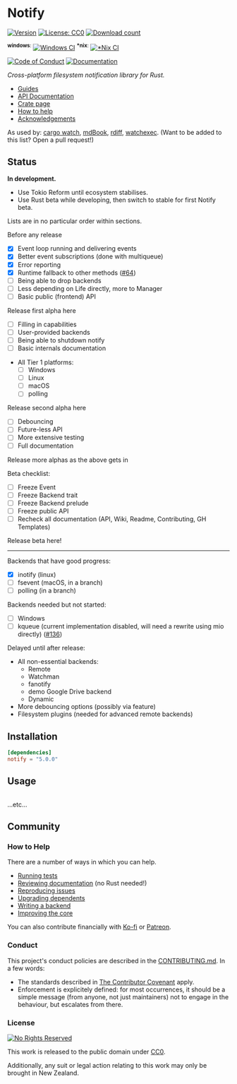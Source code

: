 # Notify

[![Version](https://img.shields.io/crates/v/notify.svg?style=flat-square)][crate]
[![License: CC0](https://img.shields.io/crates/l/notify.svg?style=flat-square)][cc0]
[![Download count](https://img.shields.io/crates/d/notify.svg?style=flat-square)][crate]

<sup>**windows**:</sup> [![Windows CI](https://img.shields.io/appveyor/ci/passcod/rsnotify/next.svg?style=flat-square)][build-windows]
<sup>**\*nix**:</sup> [![\*Nix CI](https://img.shields.io/travis/passcod/notify/next.svg?style=flat-square)][build-unix]

[![Code of Conduct](https://img.shields.io/badge/contributor-covenant-5e0d73.svg?style=flat-square)](#conduct)
[![Documentation](https://img.shields.io/badge/documentation-docs.rs-df3600.svg?style=flat-square)][docs]

_Cross-platform filesystem notification library for Rust._

- [Guides](https://github.com/passcod/notify/wiki/Guides)
- [API Documentation][docs]
- [Crate page][crate]
- [How to help](#how-to-help)
- [Acknowledgements](./ACKNOWLEDGEMENTS.md)

As used by: [cargo watch], [mdBook], [rdiff], [watchexec].
(Want to be added to this list? Open a pull request!)

[build-unix]: https://travis-ci.org/passcod/notify
[build-windows]: https://ci.appveyor.com/project/passcod/rsnotify
[cargo watch]: https://github.com/passcod/cargo-watch
[cc0]: https://creativecommons.org/publicdomain/zero/1.0/
[crate]: https://crates.io/crates/notify
[docs]: https://docs.rs/notify
[mdBook]: https://github.com/rust-lang-nursery/mdBook
[rdiff]: https://github.com/dyule/rdiff
[watchexec]: https://github.com/mattgreen/watchexec


## Status

**In development.**

- Use Tokio Reform until ecosystem stabilises.
- Use Rust beta while developing, then switch to stable for first Notify beta.

Lists are in no particular order within sections.

Before any release

- [x] Event loop running and delivering events
- [x] Better event subscriptions (done with multiqueue)
- [x] Error reporting
- [x] Runtime fallback to other methods ([#64](https://github.com/passcod/notify/issues/64))
- [ ] Being able to drop backends
- [ ] Less depending on Life directly, more to Manager
- [ ] Basic public (frontend) API

Release first alpha here

- [ ] Filling in capabilities
- [ ] User-provided backends
- [ ] Being able to shutdown notify
- [ ] Basic internals documentation
- All Tier 1 platforms:
  - [ ] Windows
  - [ ] Linux
  - [ ] macOS
  - [ ] polling

Release second alpha here

- [ ] Debouncing
- [ ] Future-less API
- [ ] More extensive testing
- [ ] Full documentation

Release more alphas as the above gets in

Beta checklist:

- [ ] Freeze Event
- [ ] Freeze Backend trait
- [ ] Freeze Backend prelude
- [ ] Freeze public API
- [ ] Recheck all documentation (API, Wiki, Readme, Contributing, GH Templates)

Release beta here!

--------------------------------------------------

Backends that have good progress:

- [x] inotify (linux)
- [ ] fsevent (macOS, in a branch)
- [ ] polling (in a branch)

Backends needed but not started:

- [ ] Windows
- [ ] kqueue (current implementation disabled, will need a rewrite using mio directly) ([#136](https://github.com/passcod/notify/issues/136))

Delayed until after release:

- All non-essential backends:
  - Remote
  - Watchman
  - fanotify
  - demo Google Drive backend
  - Dynamic
- More debouncing options (possibly via feature)
- Filesystem plugins (needed for advanced remote backends)

## Installation

```toml
[dependencies]
notify = "5.0.0"
```

## Usage

```rust
```

...etc...

## Community

### How to Help

There are a number of ways in which you can help.

- [Running tests](CONTRIBUTING.md#running-tests)
- [Reviewing documentation](CONTRIBUTING.md#reviewing-documentation) (no Rust needed!)
- [Reproducing issues](CONTRIBUTING.md#reproducing-issues)
- [Upgrading dependents](CONTRIBUTING.md#upgrading-dependents)
- [Writing a backend](CONTRIBUTING.md#writing-a-backend)
- [Improving the core](CONTRIBUTING.md#improving-the-core)

You can also contribute financially with [Ko-fi] or [Patreon].

[Ko-fi]: https://ko-fi.com/passcod
[Patreon]: https://www.patreon.com/passcod

### Conduct

This project's conduct policies are described in the
[CONTRIBUTING.md](CONTRIBUTING.md#conduct). In a few words:

- The standards described in [The Contributor Covenant] apply.
- Enforcement is explicitely defined: for most occurrences, it should be a
  simple message (from anyone, not just maintainers) not to engage in the
  behaviour, but escalates from there.

[The Contributor Covenant]: https://www.contributor-covenant.org/version/1/4/code-of-conduct

### License

[![No Rights Reserved](https://licensebuttons.net/p/zero/1.0/88x31.png)][cc0]

This work is released to the public domain under [CC0][cc0].

Additionally, any suit or legal action relating to this work may only be
brought in New Zealand.
